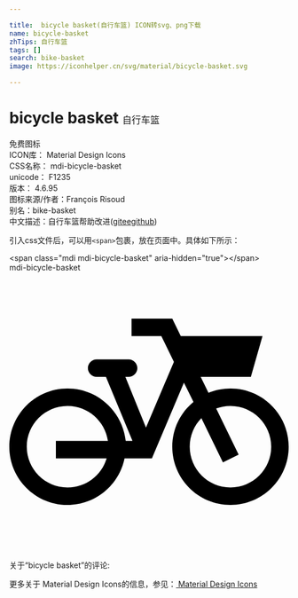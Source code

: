 ```yaml
---

title:  bicycle basket(自行车篮) ICON转svg、png下载
name: bicycle-basket
zhTips: 自行车篮
tags: []
search: bike-basket
image: https://iconhelper.cn/svg/material/bicycle-basket.svg

---
```


# bicycle basket  <small style="font-size: 60%;font-weight: 100">自行车篮</small>


<div class="detail-page">
<p>
<span><span class="badge-success badge">免费图标</span> </span>
<br/>
<span>
ICON库：
<span class="badge-secondary badge">Material Design Icons</span> 
</span>
<br/>
<span>
CSS名称：
<span class="badge-secondary badge">mdi-bicycle-basket</span> 
</span>
<br/>
<span>
unicode：
<span class="badge-secondary badge">F1235</span> 
<copy-btn content='F1235' btn-title=""></copy-btn>
<copy-btn :content='String.fromCodePoint(parseInt("F1235", 16))' btn-title="复制U"></copy-btn>
</span>
<br/>
<span>
版本：
<span class="badge-secondary badge">4.6.95</span> 
</span>
<br/>
<span>图标来源/作者：<span class="badge-light badge">François Risoud</span></span> 
<br/>
<span>别名：<span class="badge-light badge">bike-basket</span></span><br/><span class="zh-detail">中文描述：<span class="badge-primary badge">自行车篮</span><span class="help-link"><span>帮助改进</span>(<a href="https://gitee.com/liuwave/icon-helper/edit/master/json/material/bicycle-basket.json" target="_blank" rel="noopener noreferrer">gitee</a><a href="https://github.com/liuwave/icon-helper/edit/master/json/material/bicycle-basket.json" target="_blank" rel="noopener noreferrer">github</a></span>)</span><br/>
</p>
</div>
<div class="alert alert-dark">
  <i class="mdi mdi-bicycle-basket mdi-48px"></i>
  <i class="mdi mdi-bicycle-basket mdi-36px"></i>
  <i class="mdi mdi-bicycle-basket mdi-24px"></i>
  <i class="mdi mdi-bicycle-basket mdi-18px"></i>
</div>
<div>
  <p>引入css文件后，可以用<code>&lt;span&gt;</code>包裹，放在页面中。具体如下所示：    
  </p>
  <div class="alert alert-primary" style="font-size: 14px">
    &lt;span class="mdi mdi-bicycle-basket" aria-hidden="true"&gt;&lt;/span&gt;
    <copy-btn content='<span class="mdi mdi-bicycle-basket" aria-hidden="true"></span>'></copy-btn>
  </div>
  <div class="alert alert-secondary">
    <i class="mdi mdi-bicycle-basket"
    style="font-size: 24px"
    aria-hidden="true"></i> mdi-bicycle-basket
    <copy-btn content="mdi-bicycle-basket" btn-title="复制图标名称"></copy-btn>
  </div>
</div>
<div id="svg" class="svg-wrap">
<svg xmlns="http://www.w3.org/2000/svg" viewBox="0 0 24 24"><path d="M11.74 13.36L14.14 7.71L13.06 5.5H10.5V4H14L14.73 5.5H21.75L20.75 9H16.44L17.11 10.37C17.69 10.13 18.33 10 19 10C21.76 10 24 12.24 24 15C24 17.76 21.76 20 19 20C16.24 20 14 17.76 14 15C14 13.45 14.71 12.06 15.82 11.15L15 9.5L12.25 16H9.9C9.44 18.28 7.42 20 5 20C2.24 20 0 17.76 0 15C0 12.24 2.24 10 5 10C7.59 10 9.72 11.97 10 14.5H10.58L8.3 9H7.5C7.09 9 6.75 8.66 6.75 8.25C6.75 7.84 7.09 7.5 7.5 7.5H10.25C10.66 7.5 11 7.84 11 8.25C11 8.66 10.66 9 10.25 9H9.97L11.74 13.36M5 11.5C3.07 11.5 1.5 13.07 1.5 15C1.5 16.93 3.07 18.5 5 18.5C6.59 18.5 7.93 17.45 8.36 16H4V14.5H8.47C8.22 12.8 6.76 11.5 5 11.5M19 11.5C18.57 11.5 18.15 11.58 17.77 11.72L19.7 15.68L18.35 16.34L16.5 12.55C15.88 13.18 15.5 14.05 15.5 15C15.5 16.93 17.07 18.5 19 18.5C20.93 18.5 22.5 16.93 22.5 15C22.5 13.07 20.93 11.5 19 11.5Z" /></svg>
</div>
<detail full-name='mdi-bicycle-basket'></detail>
<div>
<p>关于“bicycle basket”的评论:</p>
</div>
<Vssue title="关于“bicycle basket”的评论" ></Vssue>    
<div><p>更多关于 Material Design Icons的信息，参见：<a target="_blank" href="https://iconhelper.cn/material.html"> Material Design Icons</a>
</p></div>
